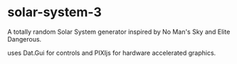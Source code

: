 # solar-system-3

A totally random Solar System generator inspired by No Man's Sky and Elite Dangerous.

uses Dat.Gui for controls and PIXIjs for hardware accelerated graphics.
